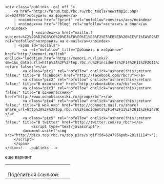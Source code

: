 	<div class="publinks _ga1_off_">
		<a href="http://forum.top.rbc.ru/rbc_tools/newstopic.php?id=624795">обсудить на форуме</a>
		| <noindex><a href="?print" rel="nofollow">печать</a></noindex>
		| <noindex><a href="?blog" rel="nofollow">вставить в блог</a></noindex>
				| <noindex><a href="mailto:?subject=%C2%20%D1%D8%C0%20%E3%F0%E0%E1%E8%F2%E5%EB%E8%20%EE%F1%EA%E2%E5%F0%ED%E8%EB%E8%20%EC%EE%E3%E8%EB%F3%20%C0.%CB%E8%ED%EA%EE%EB%FC%ED%E0%20%20%20%20%20%20&body=%D1%F2%E0%F2%FC%FF%20%F6%E5%EB%E8%EA%EE%EC%3A%20http%3A%2F%2Ftop.rbc.ru%2Fincidents%2F14%2F11%2F2011%2F624795.shtml" rel="nofollow">отправить на e-mail</a></noindex>
		| <span id="socials">
			<a rel="nofollow" title="Добавить в избранное" href="http://memori.ru/link" onClick="location.href='http://memori.ru/link/?sm=1&u_data[url]=http%3A%2F%2Ftop.rbc.ru%2Fincidents%2F14%2F11%2F2011%2F624795.shtml&u_data[name]='+encodeURIComponent(document.title); return false;"></a>
            <a class="pic1" rel="nofollow" onclick="ashare(this);return false;" title="В facebook" href="http://facebook.com/rbcru"></a>
            <a class="pic2" rel="nofollow" onclick="ashare(this);return false;" title="В вконтакте" href="http://vkontakte.ru/rbc"></a>
            <a class="pic3" rel="nofollow" onclick="ashare(this);return false;" title="В одноклассники" href="http://www.odnoklassniki.ru/group/rbc"></a>
            <a class="pic4" rel="nofollow" onclick="ashare(this);return false;" title="В мой мир" href="http://connect.mail.ru/share?share_url=http%3A%2F%2Ftop.rbc.ru%2Fincidents%2F14%2F11%2F2011%2F624795.shtml"></a>
            <a class="pic5" rel="nofollow" onclick="ashare(this);return false;" title="В twitter" href="http://twitter.com/ru_rbc"></a>
                <script type="text/javascript">
            document.write('<img src="http://pics.top.rbc.ru/top_pics/s.gif?id=624795&pub=20111114">');
        </script>
		</span>
	</div><!-- .publinks -->
	
</div><!-- .box -->
еще вариант
<table border="0" cellpadding="0" cellspacing="0"><tr valign="middle"><td align="right" class="small" valign="top"><br>Поделиться ссылкой:&nbsp;&nbsp;&nbsp;</td><td align="left"><script type="text/javascript" src="//yandex.st/share/share.js" charset="utf-8"></script><div class="yashare-auto-init" data-yashareL10n="ru" data-yashareType="none" data-yashareQuickServices="yaru,vkontakte,facebook,twitter,odnoklassniki,moimir,lj,friendfeed,moikrug"></div> 
</td></tr></table>
